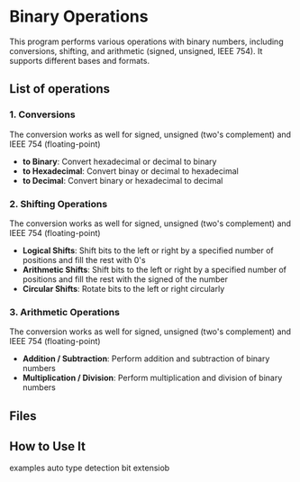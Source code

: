 # Binary Operations
This program performs various operations with binary numbers, including conversions, shifting, and arithmetic (signed, unsigned, IEEE 754). It supports different bases and formats.

## List of operations

### 1. Conversions
   The conversion works as well for signed, unsigned (two's complement) and IEEE 754 (floating-point)

   - **to Binary**: Convert hexadecimal or decimal to binary
   - **to Hexadecimal**: Convert binay or decimal to hexadecimal
   - **to Decimal**: Convert binary or hexadecimal to decimal

### 2. Shifting Operations
   The conversion works as well for signed, unsigned (two's complement) and IEEE 754 (floating-point)

   - **Logical Shifts**: Shift bits to the left or right by a specified number of positions and fill the rest with 0's
   - **Arithmetic Shifts**: Shift bits to the left or right by a specified number of positions and fill the rest with the signed of the number
   - **Circular Shifts**: Rotate bits to the left or right circularly

### 3. Arithmetic Operations
   The conversion works as well for signed, unsigned (two's complement) and IEEE 754 (floating-point)
   
   - **Addition / Subtraction**: Perform addition and subtraction of binary numbers 
   - **Multiplication / Division**: Perform multiplication and division of binary numbers

## Files

## How to Use It
examples auto type detection
bit extensiob